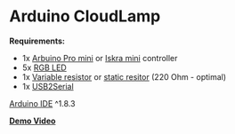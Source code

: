 # Arduino CloudLamp

**Requirements:**

 - 1x [Arbuino Pro mini](https://www.arduino.cc/en/Main/ArduinoBoardProMini) or [Iskra mini](http://amperka.ru/product/iskra-mini-headless) controller
 - 5x [RGB LED](http://amperka.ru/product/rgb-led-5mm)
 - 1x [Variable resistor](http://amperka.ru/product/potentiometer) or [static resitor](http://amperka.ru/product/resistor) (220 Ohm - optimal)
 - 1x [USB2Serial](https://www.arduino.cc/en/Main/USBSerial)

[Arduino IDE](https://www.arduino.cc/en/main/software) ^1.8.3

[**Demo Video**](https://www.youtube.com/watch?v=5Z8sBLwPLP4)
